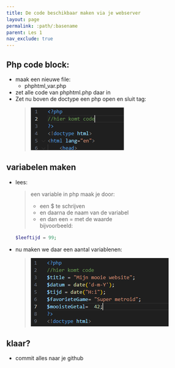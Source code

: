 ```yaml
---
title: De code beschikbaar maken via je webserver
layout: page
permalink: :path/:basename
parent: Les 1
nav_exclude: true
---
```




## Php code block:

- maak een nieuwe file:
    - phphtml_var.php
- zet alle code van phphtml.php daar in
- Zet nu boven de doctype een php open en sluit tag:
    > ![](img/phptag.PNG)

## variabelen maken
- lees:
    > een variable in php maak je door:
    > - een $ te schrijven 
    > - en daarna de naam van de variabel
    > - en dan een = met de waarde  
    > bijvoorbeeld:
    ```php
    $leeftijd = 99;
    ```

- nu maken we daar een aantal variablenen:
    > ![](img/variabels.PNG)


## klaar?

- commit alles naar je github



 



